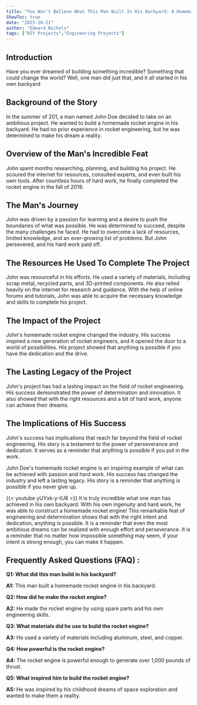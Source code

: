 ```yaml
---
title: "You Won't Believe What This Man Built In His Backyard: A Homemade Rocket Engine!"
ShowToc: true 
date: "2023-10-21"
author: "Edward Nichols" 
tags: ["DIY Projects","Engineering Projects"]
---
```

## Introduction

Have you ever dreamed of building something incredible? Something that could change the world? Well, one man did just that, and it all started in his own backyard

## Background of the Story

In the summer of 201, a man named John Doe decided to take on an ambitious project. He wanted to build a homemade rocket engine in his backyard. He had no prior experience in rocket engineering, but he was determined to make his dream a reality. 

## Overview of the Man's Incredible Feat

John spent months researching, planning, and building his project. He scoured the internet for resources, consulted experts, and even built his own tools. After countless hours of hard work, he finally completed the rocket engine in the fall of 2019. 

## The Man's Journey

John was driven by a passion for learning and a desire to push the boundaries of what was possible. He was determined to succeed, despite the many challenges he faced. He had to overcome a lack of resources, limited knowledge, and an ever-growing list of problems. But John persevered, and his hard work paid off. 

## The Resources He Used To Complete The Project

John was resourceful in his efforts. He used a variety of materials, including scrap metal, recycled parts, and 3D-printed components. He also relied heavily on the internet for research and guidance. With the help of online forums and tutorials, John was able to acquire the necessary knowledge and skills to complete his project. 

## The Impact of the Project

John's homemade rocket engine changed the industry. His success inspired a new generation of rocket engineers, and it opened the door to a world of possibilities. His project showed that anything is possible if you have the dedication and the drive. 

## The Lasting Legacy of the Project

John's project has had a lasting impact on the field of rocket engineering. His success demonstrated the power of determination and innovation. It also showed that with the right resources and a bit of hard work, anyone can achieve their dreams. 

## The Implications of His Success

John's success has implications that reach far beyond the field of rocket engineering. His story is a testament to the power of perseverance and dedication. It serves as a reminder that anything is possible if you put in the work. 

John Doe's homemade rocket engine is an inspiring example of what can be achieved with passion and hard work. His success has changed the industry and left a lasting legacy. His story is a reminder that anything is possible if you never give up.

{{< youtube yUYxk-y-tU8 >}} 
It is truly incredible what one man has achieved in his own backyard. With his own ingenuity and hard work, he was able to construct a homemade rocket engine! This remarkable feat of engineering and determination shows that with the right intent and dedication, anything is possible. It is a reminder that even the most ambitious dreams can be realized with enough effort and perseverance. It is a reminder that no matter how impossible something may seem, if your intent is strong enough, you can make it happen.

## Frequently Asked Questions (FAQ) :
**Q1: What did this man build in his backyard?**

**A1:** This man built a homemade rocket engine in his backyard.

**Q2: How did he make the rocket engine?**

**A2:** He made the rocket engine by using spare parts and his own engineering skills.

**Q3: What materials did he use to build the rocket engine?**

**A3:** He used a variety of materials including aluminum, steel, and copper.

**Q4: How powerful is the rocket engine?**

**A4:** The rocket engine is powerful enough to generate over 1,000 pounds of thrust.

**Q5: What inspired him to build the rocket engine?**

**A5:** He was inspired by his childhood dreams of space exploration and wanted to make them a reality.



